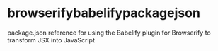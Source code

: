 # browserifybabelifypackagejson
package.json reference for using the Babelify plugin for Browserify to transform JSX into JavaScript
